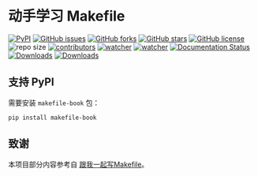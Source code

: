 # 动手学习 Makefile

[![PyPI](https://img.shields.io/pypi/v/makefile-book.svg)](https://pypi.org/project/makefile-book/) [![GitHub issues](https://img.shields.io/github/issues/xinetzone/makefile-book)](https://github.com/xinetzone/makefile-book/issues) [![GitHub forks](https://img.shields.io/github/forks/xinetzone/makefile-book)](https://github.com/xinetzone/makefile-book/network) [![GitHub stars](https://img.shields.io/github/stars/xinetzone/makefile-book)](https://github.com/xinetzone/makefile-book/stargazers) [![GitHub license](https://img.shields.io/github/license/xinetzone/makefile-book)](https://github.com/xinetzone/makefile-book/blob/main/LICENSE) ![repo size](https://img.shields.io/github/repo-size/xinetzone/makefile-book.svg) [![contributors](https://img.shields.io/github/contributors/xinetzone/makefile-book.svg)](https://github.com/xinetzone/makefile-book/graphs/contributors) [![watcher](https://img.shields.io/github/watchers/xinetzone/makefile-book.svg)](https://github.com/xinetzone/makefile-book/watchers) [![watcher](https://img.shields.io/github/watchers/xinetzone/pytorch-book.svg)](https://github.com/xinetzone/pytorch-book/watchers) [![Documentation Status](https://readthedocs.org/projects/makefile-book/badge/?version=latest)](https://makefile-book.readthedocs.io/zh/latest/?badge=latest) [![Downloads](https://pepy.tech/badge/makefile-book/week)](https://pepy.tech/project/makefile-book)  [![Downloads](https://pepy.tech/badge/makefile-book)](https://pepy.tech/project/makefile-book)

## 支持 PyPI

需要安装 `makefile-book` 包：

```shell
pip install makefile-book
```

## 致谢

本项目部分内容参考自 [跟我一起写Makefile](https://github.com/seisman/how-to-write-makefile)。
